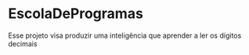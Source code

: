 # EscolaDeProgramas
Esse projeto visa produzir uma inteligência que aprender a ler os dígitos decimais
